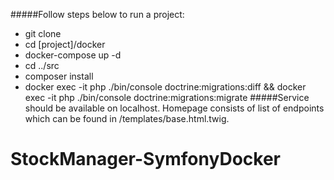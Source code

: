 #####Follow steps below to run a project:
- git clone
- cd [project]/docker
- docker-compose up -d
- cd ../src
- composer install
- docker exec -it php ./bin/console doctrine:migrations:diff && docker exec -it php ./bin/console doctrine:migrations:migrate
#####Service should be available on localhost. Homepage consists of list of endpoints which can be found in /templates/base.html.twig.
# StockManager-SymfonyDocker
